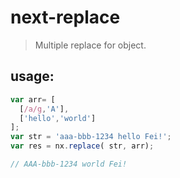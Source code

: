 # next-replace
> Multiple replace for object.


## usage:
```js
var arr= [
  [/a/g,'A'],
  ['hello','world']
];
var str = 'aaa-bbb-1234 hello Fei!';
var res = nx.replace( str, arr);

// AAA-bbb-1234 world Fei!
```
